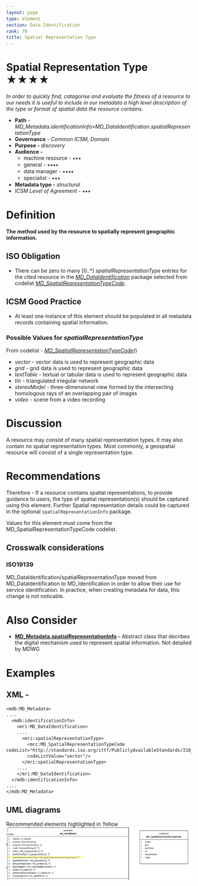 ```yaml
---
layout: page
type: element
section: Data Identification
rank: 70
title: Spatial Representation Type
---
```

#  Spatial Representation Type ★★★★
*In order to quickly find, catagorise and evaluate the fitness of a resource to our needs it is useful to include in our metadata a high level description of the type or format of spatial data the resource contains.*

- **Path** - *MD_Metadata.identificationInfo>MD_DataIdentification.spatialRepresentationType*
- **Governance** -  *Common ICSM, Domain*
- **Purpose -** *discovery*
- **Audience -** 
  - machine resource - ⭑⭑⭑
  - general - ⭑⭑⭑⭑
  - data manager - ⭑⭑⭑⭑
  - specialist - ⭑⭑⭑
- **Metadata type -** *structural*
- *ICSM Level of Agreement* - ⭑⭑⭑

# Definition 
**The method used by the resource to spatially represent geographic information.**

## ISO Obligation 
- There can be zero to many [0..\*] *spatialRepresentationType* entries for the cited resource in the  *[MD_DataIdentification](./class-MD_DataIdentification)* package selected from codelist *[MD_SpatialRepresentationTypeCode](http://wiki.esipfed.org/index.php/ISO_19115_and_19115-2_CodeList_Dictionaries#MD_SpatialRepresentationTypeCode)*.

## ICSM Good Practice 
- At least one instance of this element should be populated in all metadata records containing spatial information.

### Possible Values for *spatialRepresentationType*
From codelist - *[MD_SpatialRepresentationTypeCode](http://wiki.esipfed.org/index.php/ISO_19115_and_19115-2_CodeList_Dictionaries#MD_SpatialRepresentationTypeCode)(*)
- *vector -* vector data is used to represent geographic data
- *grid -* grid data is used to represent geographic data
- *textTable -* textual or tabular data is used to represent geographic data
- *tin -* triangulated irregular network
- *stereoModel -* three-dimensional view formed by the intersecting homologous rays of an overlapping pair of images
- *video -* scene from a video recording

# Discussion 
A resource may consist of many spatial representation types. It may also contain no spatial representation types. Most commonly, a geospatial resource will consist of a single representation type.


# Recommendations 
Therefore - If a resource contains spatial representations, to provide guidance to users, the type of spatial representation(s) should be captured using this element. Further Spatial representation details could be captured in the optional `spatialRepresentationInfo` package.

Values for this element must come from the MD_SpatialRepresentationTypeCode codelist. 

## Crosswalk considerations

### ISO19139
MD_DataIdentification/spatialRepresentationType moved from MD_DataIdentification to MD_Identification in order to allow their use for service identification. In practice, when creating metadata for data, this change is not noticable.

# Also Consider
- **[MD_Metadata.spatialRepresentationInfo](https://www.isotc211.org/hmmg/HTML/ConceptualModels/index.htm?goto=1:12:2:4095) -** Abstract class that decribes the digital mechanism used to represent spatial information. Not detailed by MDWG


# Examples

## XML -
```
<mdb:MD_Metadata>
....
  <mdb:identificationInfo>
    <mri:MD_DataIdentification>
    ....
      <mri:spatialRepresentationType>
        <mcc:MD_SpatialRepresentationTypeCode codeList="http://standards.iso.org/ittf/PubliclyAvailableStandards/ISO_19139_Schemas/resources/codelist/ML_gmxCodelists.xml#MD_SpatialRepresentationTypeCode"
        codeListValue="vector"/>
      </mri:spatialRepresentationType>
    ....
    </mri:MD_DataIdentification>
  </mdb:identificationInfo>
....
</mdb:MD_Metadata>
```

## UML diagrams
Recommended elements highlighted in Yellow
![spatialRepresentationType](../images/SpatialRepresentationTypeUML.png)
